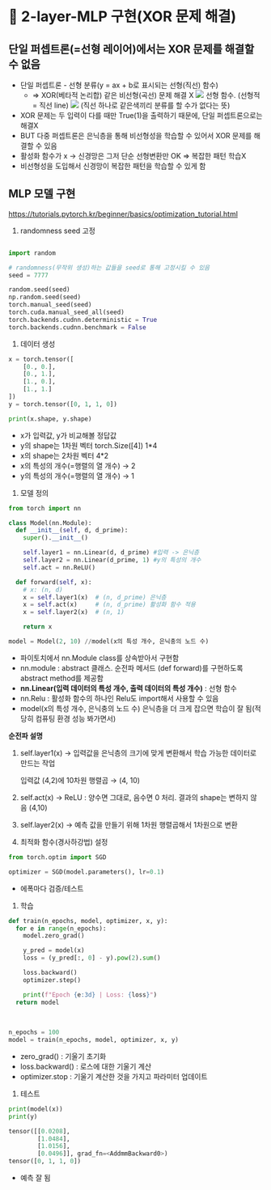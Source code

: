 # 🧠 2-layer-MLP 구현(XOR 문제 해결)


## 단일 퍼셉트론(=선형 레이어)에서는 XOR 문제를 해결할 수 없음

- 단일 퍼셉트론 - 선형 분류(y = ax + b로 표시되는 선형(직선) 함수)
    - ⇒ XOR(베타적 논리합) 같은 비선형(곡선) 문제 해결 X
![](https://velog.velcdn.com/images/soonmac/post/c0331545-fc47-42ff-86e4-c3f7c6f31197/image.png)
선형 함수. (선형적 = 직선 line)
![](https://velog.velcdn.com/images/soonmac/post/71851cf9-a0b3-4524-9b8f-b3c6c394d580/image.png)
(직선 하나로 같은색끼리 분류를 할 수가 없다는 뜻)
- XOR 문제는 두 입력이 다를 때만 True(1)을 출력하기 때문에, 단일 퍼셉트론으로는 해결X
- BUT 다중 퍼셉트론은 은닉층을 통해 비선형성을 학습할 수 있어서 XOR 문제를 해결할 수 있음
- 활성화 함수가 x → 신경망은 그저 단순 선형변환만 OK ⇒ 복잡한 패턴 학습X
- 비선형성을 도입해서 신경망이 복잡한 패턴을 학습할 수 있게 함

## MLP 모델 구현

https://tutorials.pytorch.kr/beginner/basics/optimization_tutorial.html

1. randomness seed 고정

```python

import random

# randomness(무작위 생성)하는 값들을 seed로 통해 고정시킬 수 있음
seed = 7777

random.seed(seed)
np.random.seed(seed)
torch.manual_seed(seed)
torch.cuda.manual_seed_all(seed)
torch.backends.cudnn.deterministic = True
torch.backends.cudnn.benchmark = False
```

1. 데이터 생성

```python
x = torch.tensor([
    [0., 0.],
    [0., 1.],
    [1., 0.],
    [1., 1.]
])
y = torch.tensor([0, 1, 1, 0])

print(x.shape, y.shape)
```

- x가 입력값, y가 비교해볼 정답값
- y의 shape는 1차원 벡터 torch.Size([4]) 1*4
- x의 shape는 2차원 벡터 4*2
- x의 특성의 개수(=행렬의 열 개수) → 2
- y의 특성의 개수(=행렬의 열 개수) → 1

1. 모델 정의

```python
from torch import nn

class Model(nn.Module):
  def __init__(self, d, d_prime):
    super().__init__()

    self.layer1 = nn.Linear(d, d_prime) #입력 -> 은닉층
    self.layer2 = nn.Linear(d_prime, 1) #y의 특성의 개수 
    self.act = nn.ReLU()

  def forward(self, x):
    # x: (n, d)
    x = self.layer1(x)  # (n, d_prime) 은닉층
    x = self.act(x)     # (n, d_prime) 활성화 함수 적용
    x = self.layer2(x)  # (n, 1)

    return x

model = Model(2, 10) //model(x의 특성 개수, 은닉충의 노드 수)
```

- 파이토치에서 nn.Module class를 상속받아서 구현함
- nn.module : abstract 클래스. 순전파 메서드 (def forward)를 구현하도록 abstract method를 제공함
- **nn.Linear(입력 데이터의 특성 개수, 출력 데이터의 특성 개수)** : 선형 함수
- nn.Relu : 활성화 함수의 하나인 Relu도 import해서 사용할 수 있음
- model(x의 특성 개수, 은닉충의 노드 수) 은닉층을 더 크게 잡으면 학습이 잘 됨(적당히 컴퓨팅 환경 성능 봐가면서)

**순전파 설명**

1. self.layer1(x) → 입력값을 은닉층의 크기에 맞게 변환해서 학습 가능한 데이터로 만드는 작업
    
    입력값 (4,2)에 10차원 행렬곱 → (4, 10)
    
2. self.act(x) → ReLU : 양수면 그대로, 음수면 0 처리. 결과의 shape는 변하지 않음 (4,10)
3. self.layer2(x) → 예측 값을 만들기 위해 1차원 행렬곱해서 1차원으로 변환 

1. 최적화 함수(경사하강법) 설정

```python
from torch.optim import SGD

optimizer = SGD(model.parameters(), lr=0.1)
```

- 에폭마다 검증/테스트

1. 학습

```python
def train(n_epochs, model, optimizer, x, y):
  for e in range(n_epochs):
    model.zero_grad()

    y_pred = model(x)
    loss = (y_pred[:, 0] - y).pow(2).sum()

    loss.backward()
    optimizer.step()

    print(f"Epoch {e:3d} | Loss: {loss}")
  return model
  
  
  
n_epochs = 100
model = train(n_epochs, model, optimizer, x, y)
```

- zero_grad() : 기울기 초기화
- loss.backward() : 로스에 대한 기울기 계산
- optimizer.stop : 기울기 계산한 것을 가지고 파라미터 업데이트

1. 테스트

```python
print(model(x))
print(y)

tensor([[0.0208], 
        [1.0484],
        [1.0156],
        [0.0496]], grad_fn=<AddmmBackward0>)
tensor([0, 1, 1, 0])
```

- 예측 잘 됨
